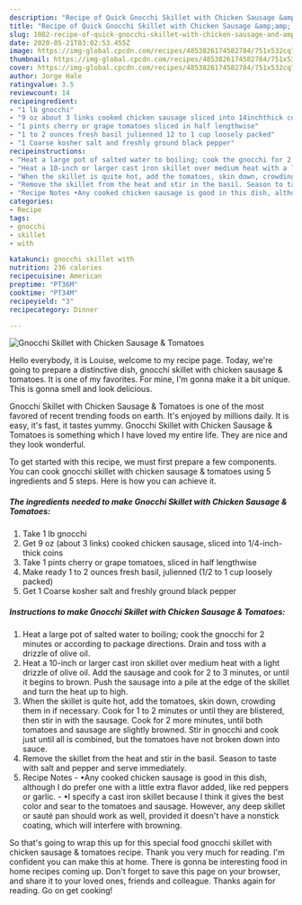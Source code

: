 ```yaml
---
description: "Recipe of Quick Gnocchi Skillet with Chicken Sausage &amp;amp; Tomatoes"
title: "Recipe of Quick Gnocchi Skillet with Chicken Sausage &amp;amp; Tomatoes"
slug: 1002-recipe-of-quick-gnocchi-skillet-with-chicken-sausage-and-amp-tomatoes
date: 2020-05-21T03:02:53.455Z
image: https://img-global.cpcdn.com/recipes/4853826174582784/751x532cq70/gnocchi-skillet-with-chicken-sausage-tomatoes-recipe-main-photo.jpg
thumbnail: https://img-global.cpcdn.com/recipes/4853826174582784/751x532cq70/gnocchi-skillet-with-chicken-sausage-tomatoes-recipe-main-photo.jpg
cover: https://img-global.cpcdn.com/recipes/4853826174582784/751x532cq70/gnocchi-skillet-with-chicken-sausage-tomatoes-recipe-main-photo.jpg
author: Jorge Hale
ratingvalue: 3.5
reviewcount: 14
recipeingredient:
- "1 lb gnocchi"
- "9 oz about 3 links cooked chicken sausage sliced into 14inchthick coins"
- "1 pints cherry or grape tomatoes sliced in half lengthwise"
- "1 to 2 ounces fresh basil julienned 12 to 1 cup loosely packed"
- "1 Coarse kosher salt and freshly ground black pepper"
recipeinstructions:
- "Heat a large pot of salted water to boiling; cook the gnocchi for 2 minutes or according to package directions. Drain and toss with a drizzle of olive oil."
- "Heat a 10-inch or larger cast iron skillet over medium heat with a light drizzle of olive oil. Add the sausage and cook for 2 to 3 minutes, or until it begins to brown. Push the sausage into a pile at the edge of the skillet and turn the heat up to high."
- "When the skillet is quite hot, add the tomatoes, skin down, crowding them in if necessary. Cook for 1 to 2 minutes or until they are blistered, then stir in with the sausage. Cook for 2 more minutes, until both tomatoes and sausage are slightly browned. Stir in gnocchi and cook just until all is combined, but the tomatoes have not broken down into sauce."
- "Remove the skillet from the heat and stir in the basil. Season to taste with salt and pepper and serve immediately."
- "Recipe Notes •Any cooked chicken sausage is good in this dish, although I do prefer one with a little extra flavor added, like red peppers or garlic.  •I specify a cast iron skillet because I think it gives the best color and sear to the tomatoes and sausage. However, any deep skillet or sauté pan should work as well, provided it doesn&#39;t have a nonstick coating, which will interfere with browning."
categories:
- Recipe
tags:
- gnocchi
- skillet
- with

katakunci: gnocchi skillet with 
nutrition: 236 calories
recipecuisine: American
preptime: "PT36M"
cooktime: "PT34M"
recipeyield: "3"
recipecategory: Dinner

---
```



![Gnocchi Skillet with Chicken Sausage &amp; Tomatoes](https://img-global.cpcdn.com/recipes/4853826174582784/751x532cq70/gnocchi-skillet-with-chicken-sausage-tomatoes-recipe-main-photo.jpg)

Hello everybody, it is Louise, welcome to my recipe page. Today, we're going to prepare a distinctive dish, gnocchi skillet with chicken sausage &amp; tomatoes. It is one of my favorites. For mine, I'm gonna make it a bit unique. This is gonna smell and look delicious.



Gnocchi Skillet with Chicken Sausage &amp; Tomatoes is one of the most favored of recent trending foods on earth. It's enjoyed by millions daily. It is easy, it's fast, it tastes yummy. Gnocchi Skillet with Chicken Sausage &amp; Tomatoes is something which I have loved my entire life. They are nice and they look wonderful.


To get started with this recipe, we must first prepare a few components. You can cook gnocchi skillet with chicken sausage &amp; tomatoes using 5 ingredients and 5 steps. Here is how you can achieve it.

<!--inarticleads1-->

##### The ingredients needed to make Gnocchi Skillet with Chicken Sausage &amp; Tomatoes:

1. Take 1 lb gnocchi
1. Get 9 oz (about 3 links) cooked chicken sausage, sliced into 1/4-inch-thick coins
1. Take 1 pints cherry or grape tomatoes, sliced in half lengthwise
1. Make ready 1 to 2 ounces fresh basil, julienned (1/2 to 1 cup loosely packed)
1. Get 1 Coarse kosher salt and freshly ground black pepper




<!--inarticleads2-->

##### Instructions to make Gnocchi Skillet with Chicken Sausage &amp; Tomatoes:

1. Heat a large pot of salted water to boiling; cook the gnocchi for 2 minutes or according to package directions. Drain and toss with a drizzle of olive oil.
1. Heat a 10-inch or larger cast iron skillet over medium heat with a light drizzle of olive oil. Add the sausage and cook for 2 to 3 minutes, or until it begins to brown. Push the sausage into a pile at the edge of the skillet and turn the heat up to high.
1. When the skillet is quite hot, add the tomatoes, skin down, crowding them in if necessary. Cook for 1 to 2 minutes or until they are blistered, then stir in with the sausage. Cook for 2 more minutes, until both tomatoes and sausage are slightly browned. Stir in gnocchi and cook just until all is combined, but the tomatoes have not broken down into sauce.
1. Remove the skillet from the heat and stir in the basil. Season to taste with salt and pepper and serve immediately.
1. Recipe Notes - •Any cooked chicken sausage is good in this dish, although I do prefer one with a little extra flavor added, like red peppers or garlic.  - •I specify a cast iron skillet because I think it gives the best color and sear to the tomatoes and sausage. However, any deep skillet or sauté pan should work as well, provided it doesn&#39;t have a nonstick coating, which will interfere with browning.




So that's going to wrap this up for this special food gnocchi skillet with chicken sausage &amp; tomatoes recipe. Thank you very much for reading. I'm confident you can make this at home. There is gonna be interesting food in home recipes coming up. Don't forget to save this page on your browser, and share it to your loved ones, friends and colleague. Thanks again for reading. Go on get cooking!
